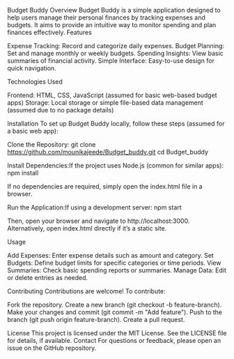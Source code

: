Budget Buddy
Overview
Budget Buddy is a simple application designed to help users manage their personal finances by tracking expenses and budgets. It aims to provide an intuitive way to monitor spending and plan finances effectively.
Features

Expense Tracking: Record and categorize daily expenses.
Budget Planning: Set and manage monthly or weekly budgets.
Spending Insights: View basic summaries of financial activity.
Simple Interface: Easy-to-use design for quick navigation.

Technologies Used

Frontend: HTML, CSS, JavaScript (assumed for basic web-based budget apps)
Storage: Local storage or simple file-based data management (assumed due to no package details)

Installation
To set up Budget Buddy locally, follow these steps (assumed for a basic web app):

Clone the Repository:
git clone https://github.com/mounikajeede/Budget_buddy.git
cd Budget_buddy


Install Dependencies:If the project uses Node.js (common for similar apps):
npm install

If no dependencies are required, simply open the index.html file in a browser.

Run the Application:If using a development server:
npm start

Then, open your browser and navigate to http://localhost:3000. Alternatively, open index.html directly if it’s a static site.


Usage

Add Expenses: Enter expense details such as amount and category.
Set Budgets: Define budget limits for specific categories or time periods.
View Summaries: Check basic spending reports or summaries.
Manage Data: Edit or delete entries as needed.

Contributing
Contributions are welcome! To contribute:

Fork the repository.
Create a new branch (git checkout -b feature-branch).
Make your changes and commit (git commit -m "Add feature").
Push to the branch (git push origin feature-branch).
Create a pull request.

License
This project is licensed under the MIT License. See the LICENSE file for details, if available.
Contact
For questions or feedback, please open an issue on the GitHub repository.
